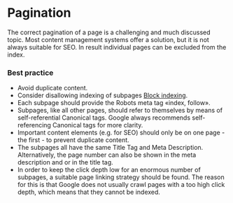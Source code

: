 # Pagination

The correct pagination of a page is a challenging and much discussed topic. Most content management systems offer a solution, but it is not always suitable for SEO. In result individual pages can be excluded from the index.

### Best practice

* Avoid duplicate content.
* Consider disallowing indexing of subpages [Block indexing](https://knowledge.hubspot.com/reports/how-do-i-block-pages-from-being-indexed-by-search-engines).
* Each subpage should provide the Robots meta tag «index, follow».
* Subpages, like all other pages, should refer to themselves by means of self-referential Canonical tags. Google always recommends self-referencing Canonical tags for more clarity.
* Important content elements (e.g. for SEO) should only be on one page - the first - to prevent duplicate content.
* The subpages all have the same Title Tag and Meta Description. Alternatively, the page number can also be shown in the meta description and or in the title tag.
* In order to keep the click depth low for an enormous number of subpages, a suitable page linking strategy should be found. The reason for this is that Google does not usually crawl pages with a too high click depth, which means that they cannot be indexed.
